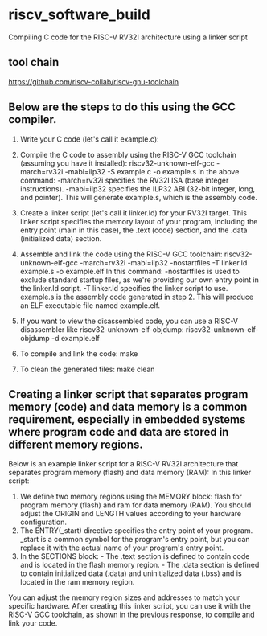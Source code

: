 # riscv_software_build
Compiling C code for the RISC-V RV32I architecture using a linker script 

## tool chain
https://github.com/riscv-collab/riscv-gnu-toolchain

## Below are the steps to do this using the GCC compiler.

1. Write your C code (let's call it example.c):
2. Compile the C code to assembly using the RISC-V GCC toolchain (assuming you have it installed): riscv32-unknown-elf-gcc -march=rv32i -mabi=ilp32 -S example.c -o example.s
       In the above command:
           -march=rv32i specifies the RV32I ISA (base integer instructions).
           -mabi=ilp32 specifies the ILP32 ABI (32-bit integer, long, and pointer).
            This will generate example.s, which is the assembly code.

3. Create a linker script (let's call it linker.ld) for your RV32I target.
       This linker script specifies the memory layout of your program, including the entry point (main in this case), the .text (code) section, and the .data (initialized data) section.

4. Assemble and link the code using the RISC-V GCC toolchain: riscv32-unknown-elf-gcc -march=rv32i -mabi=ilp32 -nostartfiles -T linker.ld example.s -o example.elf
       In this command:
             -nostartfiles is used to exclude standard startup files, as we're providing our own entry point in the linker.ld script.
             -T linker.ld specifies the linker script to use.
      example.s is the assembly code generated in step 2.
      This will produce an ELF executable file named example.elf.

5. If you want to view the disassembled code, you can use a RISC-V disassembler like riscv32-unknown-elf-objdump: riscv32-unknown-elf-objdump -d example.elf
6. To compile and link the code: make
7. To clean the generated files: make clean

## Creating a linker script that separates program memory (code) and data memory is a common requirement, especially in embedded systems where program code and data are stored in different memory regions. 

Below is an example linker script for a RISC-V RV32I architecture that separates program memory (flash) and data memory (RAM):
In this linker script:
1. We define two memory regions using the MEMORY block: flash for program memory (flash) and ram for data memory (RAM). You should adjust the ORIGIN and LENGTH values according to your hardware configuration.
2. The ENTRY(_start) directive specifies the entry point of your program. _start is a common symbol for the program's entry point, but you can replace it with the actual name of your program's entry point.
3. In the SECTIONS block:
       - The .text section is defined to contain code and is located in the flash memory region.
       - The .data section is defined to contain initialized data (.data) and uninitialized data (.bss) and is located in the ram memory region.
   
You can adjust the memory region sizes and addresses to match your specific hardware. After creating this linker script, you can use it with the RISC-V GCC toolchain, as shown in the previous response, to compile and link your code.

